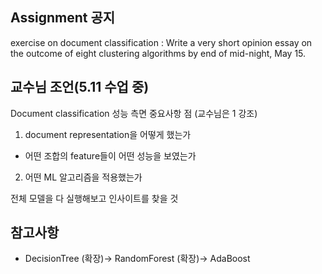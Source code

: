 Assignment 공지
-------------
exercise on document classification
: Write a very short opinion essay on the outcome of  eight clustering algorithms by end of mid-night, May 15.

교수님 조언(5.11 수업 중)
-------------
Document classification 성능 측면 중요사항 점 (교수님은 1 강조)
1. document representation을 어떻게 했는가 
  - 어떤 조합의 feature들이 어떤 성능을 보였는가
2. 어떤 ML 알고리즘을 적용했는가

전체 모델을 다 실행해보고 인사이트를 찾을 것

참고사항
-------------
- DecisionTree (확장)→ RandomForest (확장)→ AdaBoost

